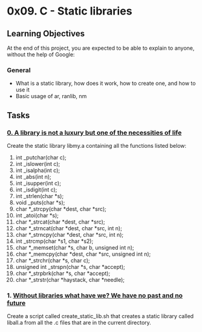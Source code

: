 # 0x09. C - Static libraries
## Learning Objectives
At the end of this project, you are expected to be able to explain to anyone, without the help of Google:
### General
- What is a static library, how does it work, how to create one, and how to use it
- Basic usage of ar, ranlib, nm
## Tasks
### [0. A library is not a luxury but one of the necessities of life](libmy.a)
Create the static library libmy.a containing all the functions listed below:
1. int _putchar(char c);
2. int _islower(int c);
3. int _isalpha(int c);
4. int _abs(int n);
5. int _isupper(int c);
6. int _isdigit(int c);
7. int _strlen(char *s);
8. void _puts(char *s);
9. char *_strcpy(char *dest, char *src);
10. int _atoi(char *s);
11. char *_strcat(char *dest, char *src);
12. char *_strncat(char *dest, char *src, int n);
13. char *_strncpy(char *dest, char *src, int n);
14. int _strcmp(char *s1, char *s2);
15. char *_memset(char *s, char b, unsigned int n);
16. char *_memcpy(char *dest, char *src, unsigned int n);
17. char *_strchr(char *s, char c);
18. unsigned int _strspn(char *s, char *accept);
19. char *_strpbrk(char *s, char *accept);
20. char *_strstr(char *haystack, char *needle);
### 1. [Without libraries what have we? We have no past and no future](create_static_lib.sh)
Create a script called create_static_lib.sh that creates a static library called liball.a from all the .c files that are in the current directory.
